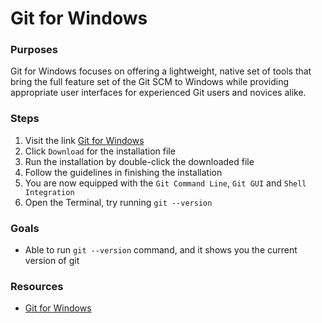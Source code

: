 # Git for Windows

### Purposes

Git for Windows focuses on offering a lightweight, native set of tools that bring the full feature set of the Git SCM to Windows while providing appropriate user interfaces for experienced Git users and novices alike.

### Steps

1. Visit the link [Git for Windows](http://msysgit.github.io/)
2. Click `Download` for the installation file
3. Run the installation by double-click the downloaded file
4. Follow the guidelines in finishing the installation
5. You are now equipped with the `Git Command Line`, `Git GUI` and `Shell Integration`
6. Open the Terminal, try running `git --version`

### Goals

- Able to run `git --version` command, and it shows you the current version of git

### Resources

- [Git for Windows](http://msysgit.github.io/)
